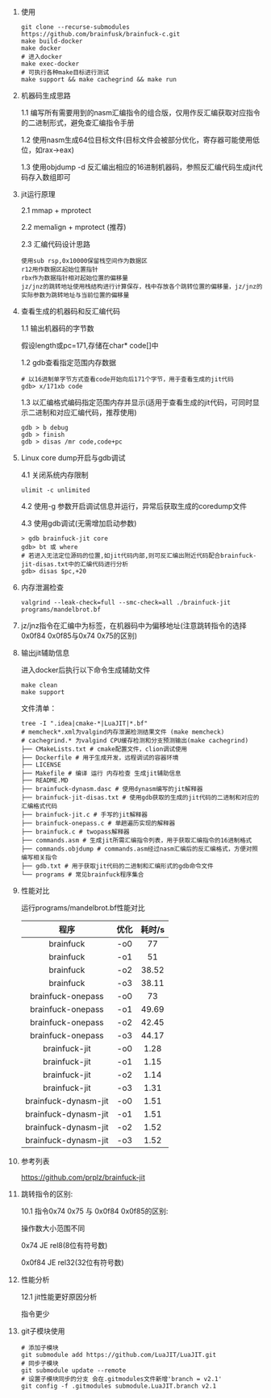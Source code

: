 1. 使用
   ```shell
   git clone --recurse-submodules https://github.com/brainfusk/brainfuck-c.git
   make build-docker
   make docker
   # 进入docker
   make exec-docker
   # 可执行各种make目标进行测试
   make support && make cachegrind && make run
   ```
2. 机器码生成思路

   1.1 编写所有需要用到的nasm汇编指令的组合版，仅用作反汇编获取对应指令的二进制形式，避免查汇编指令手册

   1.2 使用nasm生成64位目标文件(目标文件会被部分优化，寄存器可能使用低位，如rax->eax)

   1.3 使用objdump -d 反汇编出相应的16进制机器码，参照反汇编代码生成jit代码存入数组即可
   
3. jit运行原理

   2.1 mmap + mprotect

   2.2 memalign + mprotect (推荐)

   2.3 汇编代码设计思路
   ```text
   使用sub rsp,0x10000保留栈空间作为数据区
   r12用作数据区起始位置指针
   rbx作为数据指针相对起始位置的偏移量
   jz/jnz的跳转地址使用栈结构进行计算保存，栈中存放各个跳转位置的偏移量，jz/jnz的实际参数为跳转地址与当前位置的偏移量
   ```
   
4. 查看生成的机器码和反汇编代码

   1.1 输出机器码的字节数

   假设length或pc=171,存储在char* code[]中

   1.2 gdb查看指定范围内存数据
    ```shell 
   # 以16进制单字节方式查看code开始向后171个字节，用于查看生成的jit代码
    gdb> x/171xb code
    ```
   1.3 以汇编格式编码指定范围内存并显示(适用于查看生成的jit代码，可同时显示二进制和对应汇编代码，推荐使用)
   ```shell
   gdb > b debug
   gdb > finish
   gdb > disas /mr code,code+pc
   ```
   
5. Linux core dump开启与gdb调试

   4.1 关闭系统内存限制

    ```shell
    ulimit -c unlimited
    ```

   4.2 使用-g 参数开启调试信息并运行，异常后获取生成的coredump文件

   4.3 使用gdb调试(无需增加启动参数)
   ```shell 
   > gdb brainfuck-jit core 
   gdb> bt 或 where
   # 若进入无法定位源码的位置,如jit代码内部,则可反汇编出附近代码配合brainfuck-jit-disas.txt中的汇编代码进行分析
   gdb> disas $pc,+20
   ```

6. 内存泄漏检查

   ```shell
   valgrind --leak-check=full --smc-check=all ./brainfuck-jit programs/mandelbrot.bf 
   ```
   
7. jz/jnz指令在汇编中为标签，在机器码中为偏移地址(注意跳转指令的选择0x0f84 0x0f85与0x74 0x75的区别)

8. 输出jit辅助信息

   进入docker后执行以下命令生成辅助文件
   ```shell
   make clean
   make support
   ```
   文件清单：
   ```shell
   tree -I ".idea|cmake-*|LuaJIT|*.bf"
   # memcheck*.xml为valgind内存泄漏检测结果文件 (make memcheck)
   # cachegrind.* 为valgind CPU缓存检测和分支预测输出(make cachegrind)
   ├── CMakeLists.txt # cmake配置文件，clion调试使用
   ├── Dockerfile # 用于生成开发，远程调试的容器环境
   ├── LICENSE
   ├── Makefile # 编译 运行 内存检查 生成jit辅助信息
   ├── README.MD
   ├── brainfuck-dynasm.dasc # 使用dynasm编写的jit解释器
   ├── brainfuck-jit-disas.txt # 使用gdb获取的生成的jit代码的二进制和对应的汇编格式代码
   ├── brainfuck-jit.c # 手写的jit解释器
   ├── brainfuck-onepass.c # 单趟遍历实现的解释器
   ├── brainfuck.c # twopass解释器
   ├── commands.asm # 生成jit所需汇编指令列表，用于获取汇编指令的16进制格式
   ├── commands.objdump # commands.asm经过nasm汇编后的反汇编格式，方便对照编写相关指令
   ├── gdb.txt # 用于获取jit代码的二进制和汇编形式的gdb命令文件
   └── programs # 常见brainfuck程序集合
   ```
   
9. 性能对比

   运行programs/mandelbrot.bf性能对比

     |         程序         | 优化 | 耗时/s |
     | :------------------: | :--: | :----: |
     |      brainfuck       | -o0  |   77   |
     |      brainfuck       | -o1  |   51   |
     |      brainfuck       | -o2  | 38.52  |
     |      brainfuck       | -o3  | 38.11  |
     |  brainfuck-onepass   | -o0  |   73   |
     |  brainfuck-onepass   | -o1  | 49.69  |
     |  brainfuck-onepass   | -o2  | 42.45  |
     |  brainfuck-onepass   | -o3  | 44.17  |
     |    brainfuck-jit     | -o0  |  1.28  |
     |    brainfuck-jit     | -o1  |  1.15  |
     |    brainfuck-jit     | -o2  |  1.14  |
     |    brainfuck-jit     | -o3  |  1.31  |
     | brainfuck-dynasm-jit | -o0  |  1.51  |
     | brainfuck-dynasm-jit | -o1  |  1.51  |
     | brainfuck-dynasm-jit | -o2  |  1.52  |
     | brainfuck-dynasm-jit | -o3  |  1.52  |


11. 参考列表

    https://github.com/prplz/brainfuck-jit

12. 跳转指令的区别:

    10.1 指令0x74 0x75 与 0x0f84 0x0f85的区别:

    操作数大小范围不同

    0x74   JE rel8(8位有符号数)

    0x0f84 JE rel32(32位有符号数)
13. 性能分析

    12.1 jit性能更好原因分析

    指令更少
14. git子模块使用

    ```shell
    # 添加子模块
    git submodule add https://github.com/LuaJIT/LuaJIT.git
    # 同步子模块
    git submodule update --remote
    # 设置子模块同步的分支 会在.gitmodules文件新增'branch = v2.1'
    git config -f .gitmodules submodule.LuaJIT.branch v2.1
    ```
